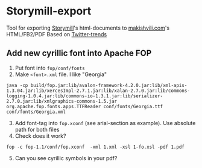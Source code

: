 Storymill-export
================

Tool for exporting [Storymill](https://www.marinersoftware.com/products/storymill/)'s html-documents to [makishvili.com](http://makishvili.com)'s HTML/FB2/PDF
Based on [Twitter-trends](github.com/dfilatov/twitter-trends)


Add new cyrillic font into Apache FOP
-------------------------------------
1. Put font into `fop/conf/fonts`
2. Make `<font>.xml` file. I like "Georgia"
  ```
  java -cp build/fop.jar:lib/avalon-framework-4.2.0.jar:lib/xml-apis-1.3.04.jar:lib/xercesImpl-2.7.1.jar:lib/xalan-2.7.0.jar:lib/commons-logging-1.0.4.jar:lib/commons-io-1.3.1.jar:lib/serializer-2.7.0.jar:lib/xmlgraphics-commons-1.5.jar org.apache.fop.fonts.apps.TTFReader conf/fonts/Georgia.ttf conf/fonts/Georgia.xml
  ```
3. Add font-tag into `fop.xconf` (see arial-section as example). Use absolute path for both files
4. Check does it work?
  ```
  fop -c fop-1.1/conf/fop.xconf  -xml 1.xml -xsl 1-fo.xsl -pdf 1.pdf
  ```
5. Can you see cyrillic symbols in your pdf?